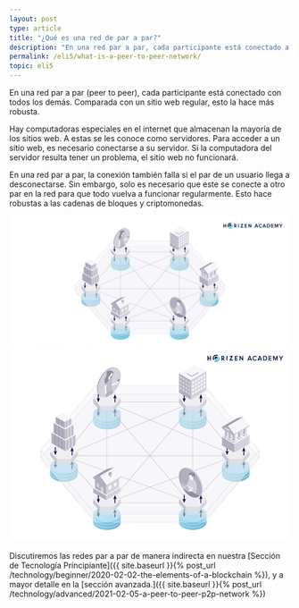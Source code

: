 ```yaml
---
layout: post
type: article
title: "¿Qué es una red de par a par?"
description: "En una red par a par, cada participante está conectado a todos los demás. Esto lo hace muy robusto."
permalink: /eli5/what-is-a-peer-to-peer-network/
topic: eli5
---
```


En una red par a par (peer to peer), cada participante está conectado con todos los demás. Comparada con un sitio web regular, esto la hace más robusta. 

Hay computadoras especiales en el internet que almacenan la mayoría de los sitios web. A estas se les conoce como servidores. Para acceder a un sitio web, es necesario conectarse a su servidor. Si la computadora del servidor resulta tener un problema, el sitio web no funcionará.

En una red par a par, la conexión también falla si el par de un usuario llega a desconectarse. Sin embargo, solo es necesario que este se conecte a otro par en la red para que todo vuelva a funcionar regularmente. Esto hace robustas a las cadenas de bloques y criptomonedas.

![Peer-to-Peer Network](/assets/post_files/eli5/what-is-a-peer-to-peer-network/peer-to-peer-network_D.jpg)
![Peer-to-Peer Network](/assets/post_files/eli5/what-is-a-peer-to-peer-network/peer-to-peer-network_M.jpg)

Discutiremos las redes par a par de manera indirecta en nuestra [Sección de Tecnología Principiante]({{ site.baseurl }}{% post_url /technology/beginner/2020-02-02-the-elements-of-a-blockchain %}), y a mayor detalle en la [sección avanzada.]({{ site.baseurl }}{% post_url /technology/advanced/2021-02-05-a-peer-to-peer-p2p-network %})